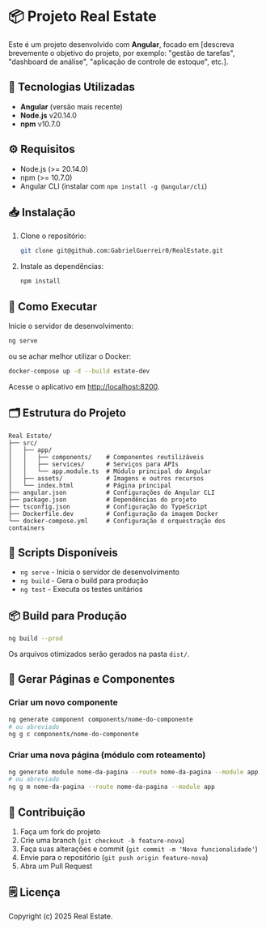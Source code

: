 # 📦 Projeto Real Estate

Este é um projeto desenvolvido com **Angular**, focado em [descreva brevemente o objetivo do projeto, por exemplo: "gestão de tarefas", "dashboard de análise", "aplicação de controle de estoque", etc.].

## 🚀 Tecnologias Utilizadas

- **Angular** (versão mais recente)
- **Node.js** v20.14.0
- **npm** v10.7.0

## ⚙️ Requisitos

- Node.js (>= 20.14.0)
- npm (>= 10.7.0)
- Angular CLI (instalar com `npm install -g @angular/cli`)

## 📥 Instalação

1. Clone o repositório:
   ```bash
   git clone git@github.com:GabrielGuerreir0/RealEstate.git
   ```
2. Instale as dependências:
   ```bash
   npm install
   ```

## 🚀 Como Executar

Inicie o servidor de desenvolvimento:

```bash
ng serve
```

ou se achar melhor utilizar o Docker:

```bash
docker-compose up -d --build estate-dev
```

Acesse o aplicativo em [http://localhost:8200](http://localhost:8200).

## 🗂️ Estrutura do Projeto

```
Real Estate/
├── src/
│   ├── app/
│   │   ├── components/    # Componentes reutilizáveis
│   │   ├── services/      # Serviços para APIs
│   │   └── app.module.ts  # Módulo principal do Angular
│   ├── assets/            # Imagens e outros recursos
│   └── index.html         # Página principal
├── angular.json           # Configurações do Angular CLI
├── package.json           # Dependências do projeto
├── tsconfig.json          # Configuração do TypeScript
├── Dockerfile.dev         # Configuração da imagem Docker
└── docker-compose.yml     # Configuração d orquestração dos containers
```

## 📝 Scripts Disponíveis

- `ng serve` - Inicia o servidor de desenvolvimento
- `ng build` - Gera o build para produção
- `ng test` - Executa os testes unitários

## 📦 Build para Produção

```bash
ng build --prod
```

Os arquivos otimizados serão gerados na pasta `dist/`.

## 📄 Gerar Páginas e Componentes

### Criar um novo componente

```bash
ng generate component components/nome-do-componente
# ou abreviado
ng g c components/nome-do-componente
```

### Criar uma nova página (módulo com roteamento)

```bash
ng generate module nome-da-pagina --route nome-da-pagina --module app
# ou abreviado
ng g m nome-da-pagina --route nome-da-pagina --module app
```

## 🤝 Contribuição

1. Faça um fork do projeto
2. Crie uma branch (`git checkout -b feature-nova`)
3. Faça suas alterações e commit (`git commit -m 'Nova funcionalidade'`)
4. Envie para o repositório (`git push origin feature-nova`)
5. Abra um Pull Request

## 🗒️ Licença

Copyright (c) 2025 Real Estate.
